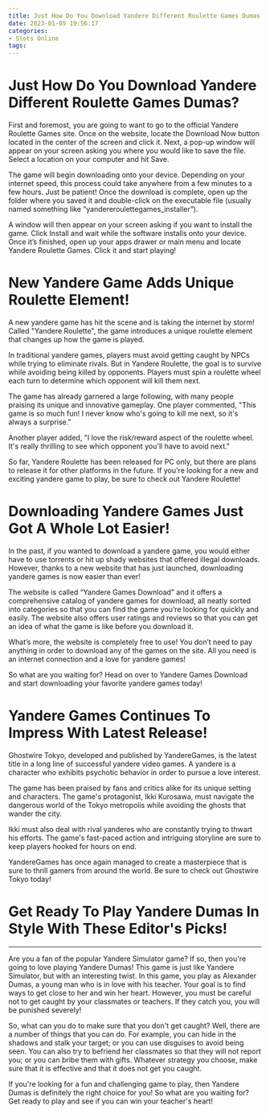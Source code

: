 ```yaml
---
title: Just How Do You Download Yandere Different Roulette Games Dumas
date: 2023-01-05 19:56:17
categories:
- Slots Online
tags:
---
```



#  Just How Do You Download Yandere Different Roulette Games Dumas?

First and foremost, you are going to want to go to the official Yandere Roulette Games site. Once on the website, locate the Download Now button located in the center of the screen and click it. Next, a pop-up window will appear on your screen asking you where you would like to save the file. Select a location on your computer and hit Save.

The game will begin downloading onto your device. Depending on your internet speed, this process could take anywhere from a few minutes to a few hours. Just be patient! Once the download is complete, open up the folder where you saved it and double-click on the executable file (usually named something like “yandereroulettegames_installer”).

A window will then appear on your screen asking if you want to install the game. Click Install and wait while the software installs onto your device. Once it’s finished, open up your apps drawer or main menu and locate Yandere Roulette Games. Click it and start playing!

#  New Yandere Game Adds Unique Roulette Element!

A new yandere game has hit the scene and is taking the internet by storm!  Called "Yandere Roulette", the game introduces a unique roulette element that changes up how the game is played.

In traditional yandere games, players must avoid getting caught by NPCs while trying to eliminate rivals. But in Yandere Roulette, the goal is to survive while avoiding being killed by opponents. Players must spin a roulette wheel each turn to determine which opponent will kill them next.

The game has already garnered a large following, with many people praising its unique and innovative gameplay. One player commented, "This game is so much fun! I never know who's going to kill me next, so it's always a surprise."

Another player added, "I love the risk/reward aspect of the roulette wheel. It's really thrilling to see which opponent you'll have to avoid next."

So far, Yandere Roulette has been released for PC only, but there are plans to release it for other platforms in the future. If you're looking for a new and exciting yandere game to play, be sure to check out Yandere Roulette!

#  Downloading Yandere Games Just Got A Whole Lot Easier!

In the past, if you wanted to download a yandere game, you would either have to use torrents or hit up shady websites that offered illegal downloads. However, thanks to a new website that has just launched, downloading yandere games is now easier than ever!

The website is called “Yandere Games Download” and it offers a comprehensive catalog of yandere games for download, all neatly sorted into categories so that you can find the game you’re looking for quickly and easily. The website also offers user ratings and reviews so that you can get an idea of what the game is like before you download it.

What’s more, the website is completely free to use! You don’t need to pay anything in order to download any of the games on the site. All you need is an internet connection and a love for yandere games!

So what are you waiting for? Head on over to Yandere Games Download and start downloading your favorite yandere games today!

#  Yandere Games Continues To Impress With Latest Release!

Ghostwire Tokyo, developed and published by YandereGames, is the latest title in a long line of successful yandere video games. A yandere is a character who exhibits psychotic behavior in order to pursue a love interest.

The game has been praised by fans and critics alike for its unique setting and characters. The game's protagonist, Ikki Kurosawa, must navigate the dangerous world of the Tokyo metropolis while avoiding the ghosts that wander the city.

Ikki must also deal with rival yanderes who are constantly trying to thwart his efforts. The game's fast-paced action and intriguing storyline are sure to keep players hooked for hours on end.

YandereGames has once again managed to create a masterpiece that is sure to thrill gamers from around the world. Be sure to check out Ghostwire Tokyo today!

#  Get Ready To Play Yandere Dumas In Style With These Editor's Picks!

***

Are you a fan of the popular Yandere Simulator game? If so, then you're going to love playing Yandere Dumas! This game is just like Yandere Simulator, but with an interesting twist. In this game, you play as Alexander Dumas, a young man who is in love with his teacher. Your goal is to find ways to get close to her and win her heart. However, you must be careful not to get caught by your classmates or teachers. If they catch you, you will be punished severely!

So, what can you do to make sure that you don't get caught? Well, there are a number of things that you can do. For example, you can hide in the shadows and stalk your target; or you can use disguises to avoid being seen. You can also try to befriend her classmates so that they will not report you; or you can bribe them with gifts. Whatever strategy you choose, make sure that it is effective and that it does not get you caught.

If you're looking for a fun and challenging game to play, then Yandere Dumas is definitely the right choice for you! So what are you waiting for? Get ready to play and see if you can win your teacher's heart!